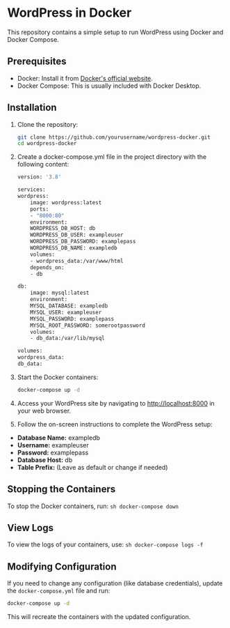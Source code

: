 # WordPress in Docker

This repository contains a simple setup to run WordPress using Docker and Docker Compose.

## Prerequisites

- Docker: Install it from [Docker's official website](https://www.docker.com/products/docker-desktop).
- Docker Compose: This is usually included with Docker Desktop.

## Installation

1. Clone the repository:

   ```sh
   git clone https://github.com/yourusername/wordpress-docker.git
   cd wordpress-docker
   ```

2. Create a docker-compose.yml file in the project directory with the following content:

    ```sh
    version: '3.8'

    services:
    wordpress:
        image: wordpress:latest
        ports:
        - "8000:80"
        environment:
        WORDPRESS_DB_HOST: db
        WORDPRESS_DB_USER: exampleuser
        WORDPRESS_DB_PASSWORD: examplepass
        WORDPRESS_DB_NAME: exampledb
        volumes:
        - wordpress_data:/var/www/html
        depends_on:
        - db

    db:
        image: mysql:latest
        environment:
        MYSQL_DATABASE: exampledb
        MYSQL_USER: exampleuser
        MYSQL_PASSWORD: examplepass
        MYSQL_ROOT_PASSWORD: somerootpassword
        volumes:
        - db_data:/var/lib/mysql

    volumes:
    wordpress_data:
    db_data:
    ```

3. Start the Docker containers:

    ```sh
    docker-compose up -d
    ```

4. Access your WordPress site by navigating to <http://localhost:8000> in your web browser.

5. Follow the on-screen instructions to complete the WordPress setup:

- **Database Name:** exampledb
- **Username:** exampleuser
- **Password:** examplepass
- **Database Host:** db
- **Table Prefix:** (Leave as default or change if needed)

## Stopping the Containers

To stop the Docker containers, run:
    ```sh
    docker-compose down
    ```

## View Logs

To view the logs of your containers, use:
    ```sh
    docker-compose logs -f
    ```

## Modifying Configuration

If you need to change any configuration (like database credentials), update the `docker-compose.yml` file and run:

```sh
docker-compose up -d
```

This will recreate the containers with the updated configuration.
